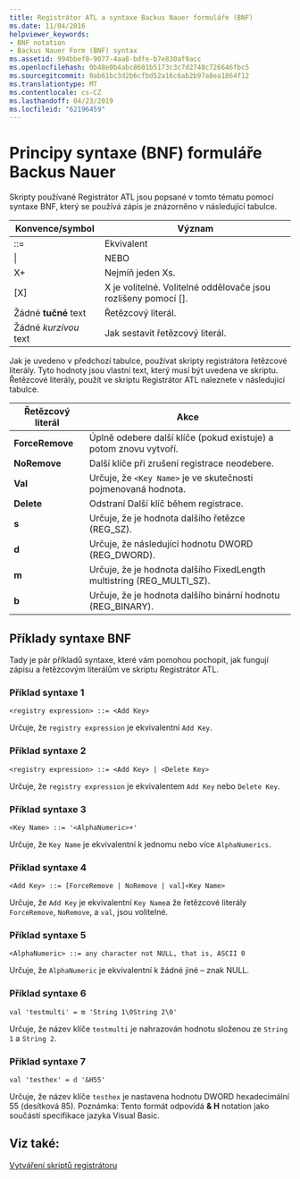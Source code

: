 ```yaml
---
title: Registrátor ATL a syntaxe Backus Nauer formuláře (BNF)
ms.date: 11/04/2016
helpviewer_keywords:
- BNF notation
- Backus Nauer Form (BNF) syntax
ms.assetid: 994bbef0-9077-4aa8-bdfe-b7e830af9acc
ms.openlocfilehash: 0b48e0b4abc8601b5173c3c7d2748c726646fbc5
ms.sourcegitcommit: 0ab61bc3d2b6cfbd52a16c6ab2b97a8ea1864f12
ms.translationtype: MT
ms.contentlocale: cs-CZ
ms.lasthandoff: 04/23/2019
ms.locfileid: "62196459"
---
```

# <a name="understanding-backus-nauer-form-bnf-syntax"></a>Principy syntaxe (BNF) formuláře Backus Nauer

Skripty používané Registrátor ATL jsou popsané v tomto tématu pomocí syntaxe BNF, který se používá zápis je znázorněno v následující tabulce.

|Konvence/symbol|Význam|
|------------------------|-------------|
|::=|Ekvivalent|
|&#124;|NEBO|
|X+|Nejmíň jeden Xs.|
|[X]|X je volitelné. Volitelné oddělovače jsou rozlišeny pomocí \[].|
|Žádné **tučné** text|Řetězcový literál.|
|Žádné *kurzívou* text|Jak sestavit řetězcový literál.|

Jak je uvedeno v předchozí tabulce, používat skripty registrátora řetězcové literály. Tyto hodnoty jsou vlastní text, který musí být uvedena ve skriptu. Řetězcové literály, použít ve skriptu Registrátor ATL naleznete v následující tabulce.

|Řetězcový literál|Akce|
|--------------------|------------|
|**ForceRemove**|Úplně odebere další klíče (pokud existuje) a potom znovu vytvoří.|
|**NoRemove**|Další klíče při zrušení registrace neodebere.|
|**Val**|Určuje, že `<Key Name>` je ve skutečnosti pojmenovaná hodnota.|
|**Delete**|Odstraní Další klíč během registrace.|
|**s**|Určuje, že je hodnota dalšího řetězce (REG_SZ).|
|**d**|Určuje, že následující hodnotu DWORD (REG_DWORD).|
|**m**|Určuje, že je hodnota dalšího FixedLength multistring (REG_MULTI_SZ).|
|**b**|Určuje, že je hodnota dalšího binární hodnotu (REG_BINARY).|

## <a name="bnf-syntax-examples"></a>Příklady syntaxe BNF

Tady je pár příkladů syntaxe, které vám pomohou pochopit, jak fungují zápisu a řetězcovým literálům ve skriptu Registrátor ATL.

### <a name="syntax-example-1"></a>Příklad syntaxe 1

```
<registry expression> ::= <Add Key>
```

Určuje, že `registry expression` je ekvivalentní `Add Key`.

### <a name="syntax-example-2"></a>Příklad syntaxe 2

```
<registry expression> ::= <Add Key> | <Delete Key>
```

Určuje, že `registry expression` je ekvivalentem `Add Key` nebo `Delete Key`.

### <a name="syntax-example-3"></a>Příklad syntaxe 3

```
<Key Name> ::= '<AlphaNumeric>+'
```

Určuje, že `Key Name` je ekvivalentní k jednomu nebo více `AlphaNumerics`.

### <a name="syntax-example-4"></a>Příklad syntaxe 4

```
<Add Key> ::= [ForceRemove | NoRemove | val]<Key Name>
```

Určuje, že `Add Key` je ekvivalentní `Key Name`a že řetězcové literály `ForceRemove`, `NoRemove`, a `val`, jsou volitelné.

### <a name="syntax-example-5"></a>Příklad syntaxe 5

```
<AlphaNumeric> ::= any character not NULL, that is, ASCII 0
```

Určuje, že `AlphaNumeric` je ekvivalentní k žádné jiné – znak NULL.

### <a name="syntax-example-6"></a>Příklad syntaxe 6

```
val 'testmulti' = m 'String 1\0String 2\0'
```

Určuje, že název klíče `testmulti` je nahrazován hodnotu složenou ze `String 1` a `String 2`.

### <a name="syntax-example-7"></a>Příklad syntaxe 7

```
val 'testhex' = d '&H55'
```

Určuje, že název klíče `testhex` je nastavena hodnotu DWORD hexadecimální 55 (desítková 85). Poznámka: Tento formát odpovídá **& H** notation jako součástí specifikace jazyka Visual Basic.

## <a name="see-also"></a>Viz také:

[Vytváření skriptů registrátoru](../atl/creating-registrar-scripts.md)

